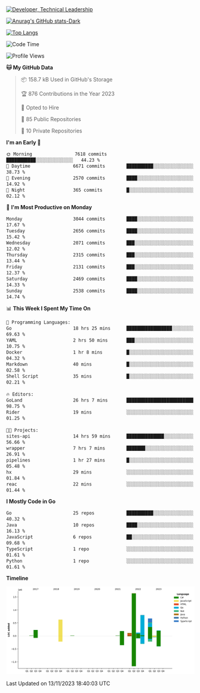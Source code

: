 <div>
  <a href="https://www.linkedin.com/in/arielpineiro/" target="_blank" rel="nofollow noopener noreferrer">
    <img src="https://img.shields.io/badge/-LinkedIn-%230077B5?style=for-the-badge&logo=linkedin&logoColor=white" alt="Developer, Technical Leadership" title="Ariel Piñeiro">
  </a>
</div>

[![Anurag's GitHub stats-Dark](https://github-readme-stats.vercel.app/api?username=arielsrv&show_icons=true&theme=dark#gh-dark-mode-only)](https://github.com/anuraghazra/github-readme-stats#gh-dark-mode-only)

[![Top Langs](https://github-readme-stats.vercel.app/api/top-langs/?username=arielsrv&layout=compact&langs_count=10&theme=dark#gh-dark-mode-only)](https://github.com/anuraghazra/github-readme-stats&theme=dark#gh-dark-mode-only)

<!--START_SECTION:waka-->
![Code Time](http://img.shields.io/badge/Code%20Time-281%20hrs%201%20min-blue)

![Profile Views](http://img.shields.io/badge/Profile%20Views-1-blue)

**🐱 My GitHub Data** 

> 📦 158.7 kB Used in GitHub's Storage 
 > 
> 🏆 876 Contributions in the Year 2023
 > 
> 💼 Opted to Hire
 > 
> 📜 85 Public Repositories 
 > 
> 🔑 10 Private Repositories 
 > 
**I'm an Early 🐤** 

```text
🌞 Morning                7618 commits        ███████████░░░░░░░░░░░░░░   44.23 % 
🌆 Daytime                6671 commits        ██████████░░░░░░░░░░░░░░░   38.73 % 
🌃 Evening                2570 commits        ████░░░░░░░░░░░░░░░░░░░░░   14.92 % 
🌙 Night                  365 commits         █░░░░░░░░░░░░░░░░░░░░░░░░   02.12 % 
```
📅 **I'm Most Productive on Monday** 

```text
Monday                   3044 commits        ████░░░░░░░░░░░░░░░░░░░░░   17.67 % 
Tuesday                  2656 commits        ████░░░░░░░░░░░░░░░░░░░░░   15.42 % 
Wednesday                2071 commits        ███░░░░░░░░░░░░░░░░░░░░░░   12.02 % 
Thursday                 2315 commits        ███░░░░░░░░░░░░░░░░░░░░░░   13.44 % 
Friday                   2131 commits        ███░░░░░░░░░░░░░░░░░░░░░░   12.37 % 
Saturday                 2469 commits        ████░░░░░░░░░░░░░░░░░░░░░   14.33 % 
Sunday                   2538 commits        ████░░░░░░░░░░░░░░░░░░░░░   14.74 % 
```


📊 **This Week I Spent My Time On** 

```text
💬 Programming Languages: 
Go                       18 hrs 25 mins      █████████████████░░░░░░░░   69.63 % 
YAML                     2 hrs 50 mins       ███░░░░░░░░░░░░░░░░░░░░░░   10.75 % 
Docker                   1 hr 8 mins         █░░░░░░░░░░░░░░░░░░░░░░░░   04.32 % 
Markdown                 40 mins             █░░░░░░░░░░░░░░░░░░░░░░░░   02.58 % 
Shell Script             35 mins             █░░░░░░░░░░░░░░░░░░░░░░░░   02.21 % 

🔥 Editors: 
GoLand                   26 hrs 7 mins       █████████████████████████   98.75 % 
Rider                    19 mins             ░░░░░░░░░░░░░░░░░░░░░░░░░   01.25 % 

🐱‍💻 Projects: 
sites-api                14 hrs 59 mins      ██████████████░░░░░░░░░░░   56.66 % 
wrapper                  7 hrs 7 mins        ███████░░░░░░░░░░░░░░░░░░   26.91 % 
pipelines                1 hr 27 mins        █░░░░░░░░░░░░░░░░░░░░░░░░   05.48 % 
hx                       29 mins             ░░░░░░░░░░░░░░░░░░░░░░░░░   01.84 % 
reac                     22 mins             ░░░░░░░░░░░░░░░░░░░░░░░░░   01.44 % 
```

**I Mostly Code in Go** 

```text
Go                       25 repos            ██████████░░░░░░░░░░░░░░░   40.32 % 
Java                     10 repos            ████░░░░░░░░░░░░░░░░░░░░░   16.13 % 
JavaScript               6 repos             ██░░░░░░░░░░░░░░░░░░░░░░░   09.68 % 
TypeScript               1 repo              ░░░░░░░░░░░░░░░░░░░░░░░░░   01.61 % 
Python                   1 repo              ░░░░░░░░░░░░░░░░░░░░░░░░░   01.61 % 
```



**Timeline**

![Lines of Code chart](https://raw.githubusercontent.com/arielsrv/arielsrv/main/assets/bar_graph.png)


 Last Updated on 13/11/2023 18:40:03 UTC
<!--END_SECTION:waka-->
